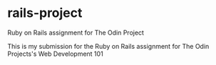 # rails-project
Ruby on Rails assignment for The Odin Project

This is my submission for the Ruby on Rails assignment for The Odin Projects's Web Development 101

